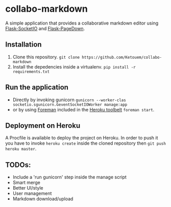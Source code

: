 # collabo-markdown

A simple application that provides a collaborative markdown editor using [Flask-SocketIO](https://github.com/miguelgrinberg/flask-socketio) and [Flask-PageDown](https://github.com/miguelgrinberg/flask-pagedown).

## Installation

1. Clone this repository.
`git clone https://github.com/Ketouem/collabo-markdown`
2. Install the depedencies inside a virtualenv.
`pip install -r requirements.txt`

## Run the application

- Directly by invoking gunicorn
`gunicorn --worker-clas socketio.sgunicorn.GeventSocketIOWorker manage:app`
- or by using [Foreman](https://github.com/ddollar/foreman) included in the [Heroku toolbelt](https://toolbelt.heroku.com)
`foreman start`.

## Deployment on Heroku

A Procfile is available to deploy the project on Heroku. In order to push it you have to invoke `heroku create` inside the cloned repository then `git push heroku master`.

## TODOs:

- Include a 'run gunicorn' step inside the manage script
- Smart merge
- Better UI/style
- User management
- Markdown download/upload
